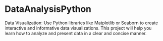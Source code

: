 # DataAnalysisPython
Data Visualization: Use Python libraries like Matplotlib or Seaborn to create interactive and informative data visualizations. This project will help you learn how to analyze and present data in a clear and concise manner.
